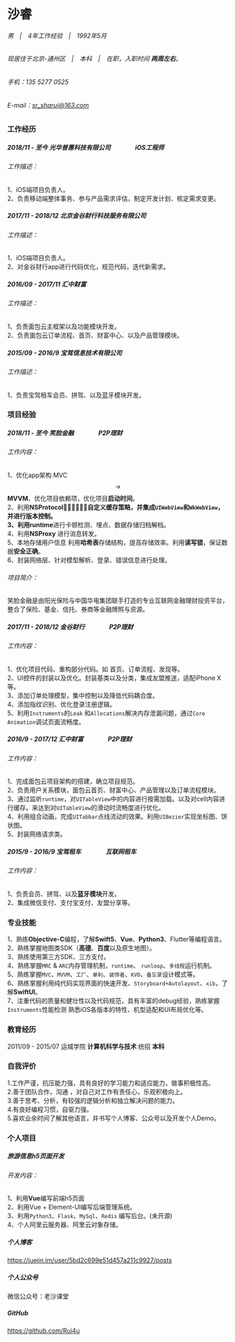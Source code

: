 
# 沙睿
###### 男　|　4年工作经验　|　1992年5月
###### 现居住于北京-通州区　|　本科　|　在职，入职时间  **两周左右**。 
###### 手机：135 5277 0525
###### E-mail：sr_sharui@163.com 

### 工作经历  
##### 2018/11 - 至今 	光华普惠科技有限公司　　　　iOS工程师
###### 工作描述：
1、iOS端项目负责人。  
2、负责移动端整体事务、参与产品需求评估，制定开发计划、核定需求变更。    

##### 2017/11 - 2018/12 	北京金谷财行科技服务有限公司 
###### 工作描述：
1、iOS端项目负责人。  
2、对金谷财行app进行代码优化，规范代码，迭代新需求。  

##### 2016/09 - 2017/11	汇中财富
###### 工作描述：  
1、负责面包云主框架以及功能模块开发。  
2、负责面包云订单流程、首页、财富中心、以及产品管理模块。  

##### 2015/09 - 2016/9	宝驾信息技术有限公司  
###### 工作描述：  
1、负责宝驾租车会员、拼驾、以及蓝牙模块开发。  

### 项目经验  
##### 2018/11 - 至今  	笑脸金融　　　　P2P理财
###### 	工作内容：

1、优化app架构 MVC$$\rightarrow$$**MVVM**、优化项目依赖项，优化项目**启动时间**。  
2、利用**NSProtocol􏰮􏱂􏱃􏰇􏱄􏱅**自定义缓存策略，并集成`UIWebView`和`WkWebView`，并进行版本控制。  
3、利用**runtime**进行卡顿检测、埋点、数据存储归档解档。  
4、利用**NSProxy** 进行消息转发。  
5、本地存储用户信息 利用**哈希表**存储结构，提高存储效率。利用**读写锁**，保证数据**安全正确**。  
6、封装网络层、针对模型解析、登录、错误信息进行处理。  

###### 项目简介：
笑脸金融是由阳光保险与中国华电集团联手打造的专业互联网金融理财投资平台，整合了保险、基金、信托、券商等金融牌照与资源。  

##### 2017/11 - 2018/12  	金谷财行　　　　P2P理财
###### 	工作内容：
1、优化项目代码、重构部分代码。如 首页、订单流程、发现等。  
2、UI控件的封装以及优化。封装基类以及分类，集成友盟推送，适配iPhone X等。  
3、添加订单处理模型，集中控制以及降低代码耦合度。    
4、添加指纹识别、优化登录注册逻辑。    
5、利用`Instruments`的`Leak` 和`Allocations`解决内存泄漏问题，通过`Core Animation`调试页面流畅度。  

##### 2016/9 - 2017/12  	汇中财富　　　　P2P理财
###### 	工作内容：
1、完成面包云项目架构的搭建，确立项目规范。  
2、负责用户关系模块，面包云首页、财富中心、产品管理以及订单流程模块。  
3、通过监听`runtime`，对`UITableView`中的内容进行按需加载。以及对cell内容进行缓存。来达到对`UITableView`的滑动时流畅度进行优化。  
4、利用组合动画，完成`UITabbar`点线流动的效果。利用`UIBezier`实现坐标图、饼状图。  
5、封装网络请求类。   

##### 2015/9 - 2016/9  	宝驾租车　　　　互联网租车
###### 	工作内容：
1、负责会员、拼驾、以及**蓝牙模块**开发。  
2、集成微信支付、支付宝支付、友盟分享等。  

### 专业技能
1、熟练**Objective-C**编程，了解**Swift5**、**Vue**、**Python3**、Flutter等编程语言。  
2、熟练掌握地图类SDK（**高德**、**百度**以及原生地图）。  
3、熟练使用第三方SDK、三方支付。  
4、熟练掌握`MRC` & `ARC`内存管理机制，`runtime`、 `runloop`、`多线程`运行机制。  
5、熟练掌握`MVC`、`MVVM`、`工厂`、`单利`、`装饰者`、`KVO`、`备忘录`设计模式等。  
6、熟练掌握利用纯代码实现界面的快速开发、`Storyboard+Autolayout`、`xib`，了解**SwiftUI**。    
7、注重代码的质量和健壮性以及代码规范，具有丰富的debug经验，熟练掌握`Instruments`性能检测 熟悉iOS各版本的特性、机型适配和UI布局优化等。  

### 教育经历
2011/09 - 2015/07	运城学院	**计算机科学与技术**	统招	**本科** 





### 自我评价
1.工作严谨，抗压能力强，具有良好的学习能力和适应能力，做事积极性高。  
2.善于团队合作，沟通 ，对自己对工作有责任心，乐观积极向上。  
3.善于思考、分析，有较强的逻辑分析和独立解决问题的能力。  
4.有良好编程习惯，自驱力强。  
5.喜欢业余时间了解其他语言，并书写个人博客、公众号以及开发个人Demo。  


### 个人项目
##### 旅游信息h5页面开发
###### 	开发内容：
1、利用**Vue**编写前端h5页面  
2、利用Vue + Element-UI编写后端管理系统。  
3、利用`Python3`、`Flask`、`MySql`、`Redis` 编写后台。(未开源)  
4、个人阿里云服务器、阿里云对象存储。  

##### 个人博客
https://juejin.im/user/5bd2c699e51d457a211c9927/posts  
##### 个人公众号
微信公众号：老沙课堂  
##### GitHub
https://github.com/Rui4u  



